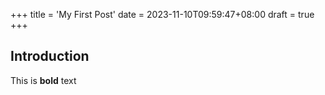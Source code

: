 +++
title = 'My First Post'
date = 2023-11-10T09:59:47+08:00
draft = true
+++

## Introduction

This is **bold** text

